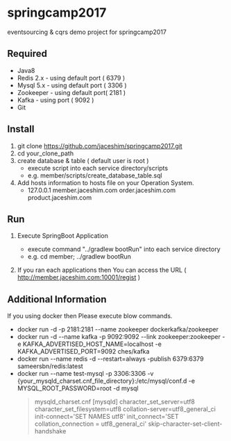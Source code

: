 # springcamp2017
eventsourcing &amp; cqrs demo project for springcamp2017

## Required

* Java8
* Redis 2.x - using default port ( 6379 )
* Mysql 5.x - using default port ( 3306 )
* Zookeeper - using default port( 2181 )
* Kafka - using port ( 9092 )
* Git

## Install
1. git clone https://github.com/jaceshim/springcamp2017.git
2. cd your_clone_path
3. create database & table ( default user is root )
	* execute script into each service directory/scripts
	* e.g. member/scripts/create_database_table.sql
4. Add hosts information to hosts file on your Operation System.
	* 127.0.0.1 member.jaceshim.com order.jaceshim.com product.jaceshim.com

## Run
1. Execute SpringBoot Application
	* execute command "../gradlew bootRun" into each service directory
	* e.g. cd member; ../gradlew bootRun

2. If you ran each applications then You can access the URL ( http://member.jaceshim.com:10001/regist )

## Additional Information
If you using docker then Please execute blow commands.
* docker run -d -p 2181:2181 --name zookeeper  dockerkafka/zookeeper
* docker run -d --name kafka -p 9092:9092 --link zookeeper:zookeeper -e KAFKA_ADVERTISED_HOST_NAME=localhost -e KAFKA_ADVERTISED_PORT=9092 ches/kafka
* docker run --name redis -d --restart=always -publish 6379:6379 sameersbn/redis:latest
* docker run --name test-mysql -p 3306:3306 -v {your_mysqld_charset.cnf_file_directory}:/etc/mysql/conf.d -e MYSQL_ROOT_PASSWORD=root -d mysql
	> mysqld_charset.cnf
		[mysqld]
		character_set_server=utf8
		character_set_filesystem=utf8
		collation-server=utf8_general_ci
		init-connect='SET NAMES utf8'
		init_connect='SET collation_connection = utf8_general_ci'
		skip-character-set-client-handshake
     
     
     
     
